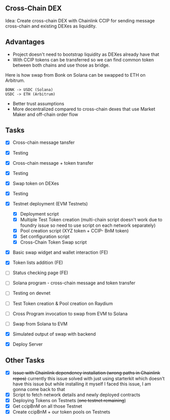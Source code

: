 ## Cross-Chain DEX

Idea: Create cross-chain DEX with Chainlink CCIP for sending message cross-chain and existing DEXes as liquidity.

## Advantages

- Project doesn't need to bootstrap liquidity as DEXes already have that
- With CCIP tokens can be transferred so we can find common token between both chains and use those as bridge. 

Here is how swap from Bonk on Solana can be swapped to ETH on Arbitrum.
```text
BONK -> USDC (Solana)
USDC -> ETH (Arbitrum)
```
- Better trust assumptions
- More decentralized compared to cross-chain dexes that use Market Maker and off-chain order flow

## Tasks

- [x] Cross-chain message tansfer
- [x] Testing
- [x] Cross-chain message + token transfer
- [x] Testing
- [x] Swap token on DEXes
- [x] Testing
- [x] Testnet deployment (EVM Testnets)
    - [x] Deployment script
    - [x] Multiple Test Token creation (multi-chain script doesn't work due to foundry issue so need to use script on each network separately)
    - [x] Pool creation script (XYZ token + CCIP- BnM token)
    - [x] Set configuration script
    - [x] Cross-Chain Token Swap script
- [x] Basic swap widget and wallet interaction (FE)
- [x] Token lists addition (FE)
- [ ] Status checking page (FE)
- [ ] Solana program - cross-chain message and token transfer
- [ ] Testing on devnet
- [ ] Test Token creation & Pool creation on Raydium
- [ ] Cross Program invocation to swap from EVM to Solana
- [ ] Swap from Solana to EVM
- [x] Simulated output of swap with backend
- [x] Deploy Server


## Other Tasks
- [x] ~~Issue with Chainlink dependency installation (wrong paths in Chainlink repos)~~ currently this issue solved with just using starterkit which doesn't have this issue but while installing it myself I faced this issue, I am gonna come back to that
- [x] Script to fetch network details and newly deployed contracts
- [x] Deploying Tokens on Testnets (~~one testnet remaining~~)
- [x] Get ccipBnM on all those Testnet
- [x] Create ccipBnM + our token pools on Testnets